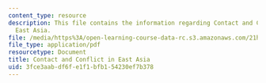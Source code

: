 ```yaml
---
content_type: resource
description: This file contains the information regarding Contact and Conflict in
  East Asia.
file: /media/https%3A/open-learning-course-data-rc.s3.amazonaws.com/21h-009-the-world-1400-present-spring-2014/3fce3aabdf6fe1f1bfb154230ef7b378_MIT21H_009S14_Lec_5.pdf
file_type: application/pdf
resourcetype: Document
title: Contact and Conflict in East Asia
uid: 3fce3aab-df6f-e1f1-bfb1-54230ef7b378
---
```

